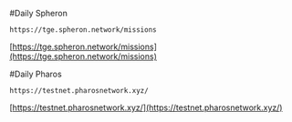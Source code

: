 #Daily Spheron
```
https://tge.spheron.network/missions
```
[https://tge.spheron.network/missions](https://tge.spheron.network/missions)


#Daily Pharos

```
https://testnet.pharosnetwork.xyz/
```

[https://testnet.pharosnetwork.xyz/](https://testnet.pharosnetwork.xyz/)
